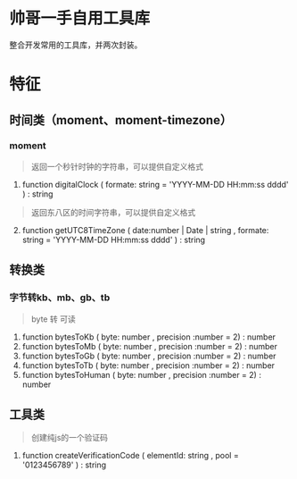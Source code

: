 # 帅哥一手自用工具库

整合开发常用的工具库，并两次封装。

# 特征


## 时间类（moment、moment-timezone）

### moment
> 返回一个秒针时钟的字符串，可以提供自定义格式
1. function digitalClock ( formate: string = 'YYYY-MM-DD HH:mm:ss dddd' ) : string 
> 返回东八区的时间字符串，可以提供自定义格式
2. function getUTC8TimeZone ( date:number | Date | string , formate: string = 'YYYY-MM-DD HH:mm:ss dddd' ) : string

## 转换类

### 字节转kb、mb、gb、tb
> byte 转 可读
1. function bytesToKb ( byte: number , precision :number = 2) : number 
2. function bytesToMb ( byte: number , precision :number = 2) : number 
3. function bytesToGb ( byte: number , precision :number = 2) : number 
4. function bytesToTb ( byte: number , precision :number = 2) : number 
5. function bytesToHuman ( byte: number , precision :number = 2) : number 
   
## 工具类
> 创建纯js的一个验证码
1. function createVerificationCode ( elementId: string , pool = '0123456789' ) : string
